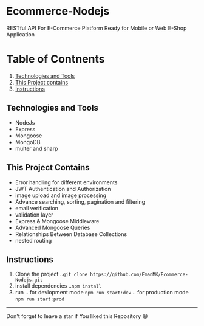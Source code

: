 # Ecommerce-Nodejs
RESTful API For E-Commerce Platform Ready for Mobile or Web E-Shop Application

# Table of Contnents
1. [Technologies and Tools](#technologies-and-tools)
2. [This Project contains](#this-project-contains)
3. [Instructions](#instructions)

<a name="technologies-and-tools"></a>
## Technologies and Tools
* NodeJs
* Express
* Mongoose
* MongoDB
* multer and sharp

<a name="this-project-contains"></a>
## This Project Contains
* Error handling for different environments
* JWT Authentication and Authorization
* image upload and image processing 
* Advance searching, sorting, pagination and filtering
* email verification
* validation layer
* Express & Mongoose Middleware
* Advanced Mongoose Queries
* Relationships Between Database Collections
* nested routing

<a name="instructions"></a>
## Instructions
1. Clone the project
..`git clone https://github.com/EmanMK/Ecommerce-Nodejs.git`
2. install dependencies
..`npm install`
3. run
.. for devlopment mode `npm run start:dev`
.. for production mode `npm run start:prod`

___
Don't forget to leave a star if You liked this Repository :smile:



 
 
